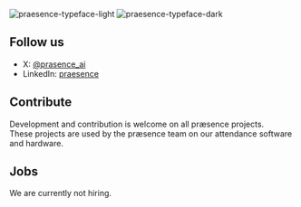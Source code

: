 ![praesence-typeface-light](https://github.com/user-attachments/assets/53278495-08c5-4fa7-900a-7ce552dc4760#gh-light-mode-only)
![praesence-typeface-dark](https://github.com/user-attachments/assets/b7d87bd4-6add-4f17-bd1d-1077abf8ffb5#gh-dark-mode-only)

## Follow us
- X: [@prasence_ai](https://x.com/praesence_ai)
- LinkedIn: [praesence](https://linkedin.com/company/praesence)

## Contribute
Development and contribution is welcome on all præsence projects. \
These projects are used by the præsence team on our attendance software and hardware.

## Jobs
We are currently not hiring.

